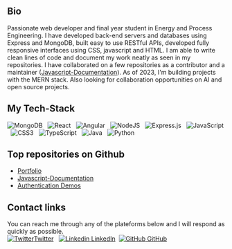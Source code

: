 ## Bio
Passionate web developer and final year student in Energy and Process Engineering. I have developed back-end servers and databases using Express and MongoDB, built easy to use RESTful APIs, developed fully responsive interfaces using CSS, javascript and HTML. I am able to write clean lines of code and document my work neatly as seen in my repositories. I have collaborated on a few repositories as a contributor and a maintainer ([Javascript-Documentation](https://github.com/Lynch23/javascript-documentation.git)). As of 2023, I'm building projects with the MERN stack. Also looking for collaboration opportunities on AI and open source projects.

## My Tech-Stack
![MongoDB](https://img.shields.io/badge/MongoDB-%234ea94b.svg?style=for-the-badge&logo=mongodb&logoColor=white) &nbsp;
![React](https://img.shields.io/badge/react-%2320232a.svg?style=for-the-badge&logo=react&logoColor=%2361DAFB) &nbsp;
![Angular](https://img.shields.io/badge/angular-%2320232a.svg?style=for-the-badge&logo=angular&logoColor=%2361DAFB) &nbsp;
![NodeJS](https://img.shields.io/badge/node.js-6DA55F?style=for-the-badge&logo=node.js&logoColor=white) &nbsp;
![Express.js](https://img.shields.io/badge/express.js-%23404d59.svg?style=for-the-badge&logo=express&logoColor=%2361DAFB) &nbsp;
![JavaScript](https://img.shields.io/badge/javascript-%23323330.svg?style=for-the-badge&logo=javascript&logoColor=%23F7DF1E) &nbsp;
![CSS3](https://img.shields.io/badge/css3-%231572B6.svg?style=for-the-badge&logo=css3&logoColor=white) &nbsp;
![TypeScript](https://img.shields.io/badge/typescript-%23007ACC.svg?style=for-the-badge&logo=typescript&logoColor=white) &nbsp;
![Java](https://img.shields.io/badge/java-%23ED8B00.svg?style=for-the-badge&logo=java&logoColor=white) &nbsp;
![Python](https://img.shields.io/badge/python-3670A0?style=for-the-badge&logo=python&logoColor=ffdd54) &nbsp;

## Top repositories on Github
- [Portfolio](https://github.com/Lynch23/Portfolio.git)
- [Javascript-Documentation](https://github.com/Lynch23/javascript-documentation.git)
- [Authentication Demos](https://github.com/Lynch23/Basic-Auth-Conception.git)

## Contact links
You can reach me through any of the plateforms below and I will respond as quickly as possible.   
[![Twitter](http://i.imgur.com/wWzX9uB.png)Twitter](https://twitter.com/marvels_agent_A) &nbsp;
[![Linkedin](https://i.stack.imgur.com/gVE0j.png) LinkedIn](https://www.linkedin.com/in/austin-lynch-process-eng/)&nbsp;
[![GitHub](https://i.stack.imgur.com/tskMh.png) GitHub](https://github.com/Lynch23)

